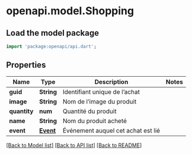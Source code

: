 # openapi.model.Shopping

## Load the model package
```dart
import 'package:openapi/api.dart';
```

## Properties
Name | Type | Description | Notes
------------ | ------------- | ------------- | -------------
**guid** | **String** | Identifiant unique de l’achat | 
**image** | **String** | Nom de l’image du produit | 
**quantity** | **num** | Quantité du produit | 
**name** | **String** | Nom du produit acheté | 
**event** | [**Event**](Event.md) | Événement auquel cet achat est lié | 

[[Back to Model list]](../README.md#documentation-for-models) [[Back to API list]](../README.md#documentation-for-api-endpoints) [[Back to README]](../README.md)


